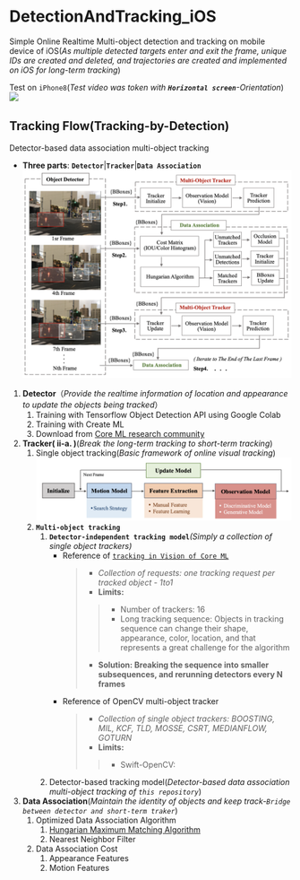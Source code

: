 # DetectionAndTracking_iOS
Simple Online Realtime Multi-object detection and tracking on mobile device of iOS(*As multiple detected targets enter and exit the frame, unique IDs are created and deleted, and trajectories are created and implemented on iOS for long-term tracking*)  

Test on `iPhone8`(_Test video was token with **`Horizontal screen`**-Orientation_)  
  ![](https://github.com/popCain/DetectionAndTracking_iOS/blob/main/image/objectTracking.gif)
## Tracking Flow(Tracking-by-Detection)
Detector-based data association multi-object tracking
* **Three parts**: **`Detector`**|**`Tracker`**|**`Data Association`**  
![](https://github.com/popCain/DetectionAndTracking_iOS/blob/main/image/trackingFlow.png)

1. **Detector**（*Provide the realtime information of location and appearance to update the objects being tracked*）
    1. Training with Tensorflow Object Detection API using Google Colab
    2. Training with Create ML
    3. Download from [Core ML research community](https://developer.apple.com/machine-learning/models/) 
2. **Tracker( ii-a. )**(*Break the long-term tracking to short-term tracking*)
    1. Single object tracking(*Basic framework of online visual tracking*)
![](https://github.com/popCain/DetectionAndTracking_iOS/blob/main/image/BasicFramework.png)
    3. **`Multi-object tracking`**
        1. **`Detector-independent tracking model`***(Simply a collection of single object trackers)*
            * Reference of [`tracking in Vision of Core ML`](https://developer.apple.com/documentation/vision/tracking_multiple_objects_or_rectangles_in_video)
                > * *Collection of requests: one tracking request per tracked object - 1to1*  
                > * **Limits:**
                >>    * Number of trackers: 16  
                >>    * Long tracking sequence: Objects in tracking sequence can change their shape, appearance, color, location, and that represents a great challenge for the algorithm
                > * **Solution: Breaking the sequence into smaller subsequences, and rerunning detectors every N frames**
            * Reference of OpenCV multi-object tracker
                > * *Collection of single object trackers: BOOSTING, MIL, KCF, TLD, MOSSE, CSRT, MEDIANFLOW, GOTURN*
                > * **Limits:**
                >>    * Swift-OpenCV:
        2. Detector-based tracking model(*Detector-based data association multi-object tracking of `this repository`*)
4. **Data Association**(*Maintain the identity of objects and keep track-`Bridge between detector and short-term traker`*)
    1. Optimized Data Association Algorithm
        1. [Hungarian Maximum Matching Algorithm](https://brilliant.org/wiki/hungarian-matching/)
        2. Nearest Neighbor Filter
    2. Data Association Cost
        1. Appearance Features
        2. Motion Features
